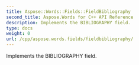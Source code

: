 ```yaml
---
title: Aspose::Words::Fields::FieldBibliography
second_title: Aspose.Words for C++ API Reference
description: Implements the BIBLIOGRAPHY field. 
type: docs
weight: 0
url: /cpp/aspose.words.fields/fieldbibliography/
---
```


Implements the BIBLIOGRAPHY field. 

